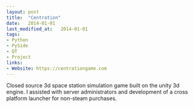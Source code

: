 ```yaml
---
layout: post
title:  "Centration"
date:   2014-01-01
last_modified_at:   2014-01-01
tags:
- Python
- PySide
- QT
- Project
links:
- Website: https://centrationgame.com
---
```


Closed source 3d space station simulation game built on the unity 3d engine. I assisted with server administrators and development of a cross platform launcher for non-steam purchases.
